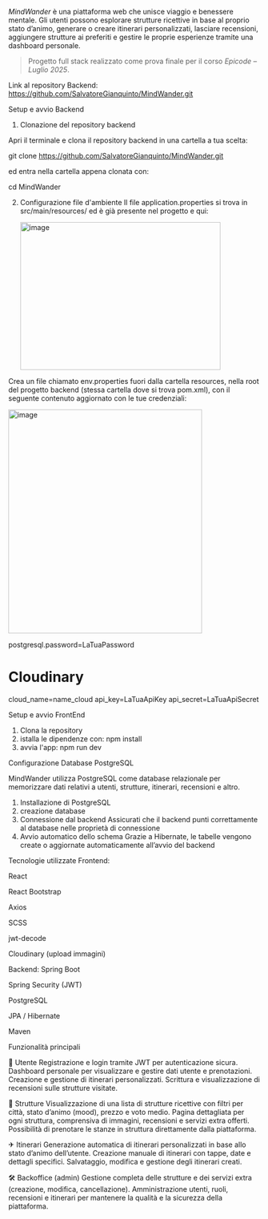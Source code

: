 _MindWander_ è una piattaforma web che unisce viaggio e benessere mentale. Gli utenti possono esplorare strutture ricettive in base al proprio stato d’animo, generare o creare itinerari personalizzati, lasciare recensioni, aggiungere strutture ai preferiti e gestire le proprie esperienze tramite una dashboard personale.

> Progetto full stack realizzato come prova finale per il corso _Epicode – Luglio 2025_.

Link al repository Backend: https://github.com/SalvatoreGianquinto/MindWander.git

Setup e avvio Backend

1. Clonazione del repository backend

Apri il terminale e clona il repository backend in una cartella a tua scelta:

git clone https://github.com/SalvatoreGianquinto/MindWander.git

ed entra nella cartella appena clonata con:

cd MindWander

2. Configurazione file d'ambiente
   Il file application.properties si trova in src/main/resources/ ed è già presente nel progetto e qui:

   <img width="400" height="295" alt="image" src="https://github.com/user-attachments/assets/48ccfae0-cfcb-4d1c-9b1a-d14bd8dcf716" />

Crea un file chiamato env.properties fuori dalla cartella resources, nella root del progetto backend (stessa cartella dove si trova pom.xml), con il seguente contenuto aggiornato con le tue credenziali:

<img width="387" height="447" alt="image" src="https://github.com/user-attachments/assets/83e819e0-ffb5-4ef5-8252-7fa3584a9032" />


postgresql.password=LaTuaPassword

# Cloudinary

cloud_name=name_cloud
api_key=LaTuaApiKey
api_secret=LaTuaApiSecret

Setup e avvio FrontEnd

1. Clona la repository
2. istalla le dipendenze con:
   npm install
3. avvia l'app:
   npm run dev

Configurazione Database PostgreSQL

MindWander utilizza PostgreSQL come database relazionale per memorizzare dati relativi a utenti, strutture, itinerari, recensioni e altro.

1. Installazione di PostgreSQL
2. creazione database
3. Connessione dal backend
   Assicurati che il backend punti correttamente al database nelle proprietà di connessione
4. Avvio automatico dello schema
   Grazie a Hibernate, le tabelle vengono create o aggiornate automaticamente all’avvio del backend

Tecnologie utilizzate
Frontend:

React

React Bootstrap

Axios

SCSS

jwt-decode

Cloudinary (upload immagini)

Backend:
Spring Boot

Spring Security (JWT)

PostgreSQL

JPA / Hibernate

Maven

Funzionalità principali

👤 Utente
Registrazione e login tramite JWT per autenticazione sicura.
Dashboard personale per visualizzare e gestire dati utente e prenotazioni.
Creazione e gestione di itinerari personalizzati.
Scrittura e visualizzazione di recensioni sulle strutture visitate.

🏨 Strutture
Visualizzazione di una lista di strutture ricettive con filtri per città, stato d’animo (mood), prezzo e voto medio.
Pagina dettagliata per ogni struttura, comprensiva di immagini, recensioni e servizi extra offerti.
Possibilità di prenotare le stanze in struttura direttamente dalla piattaforma.

✈ Itinerari
Generazione automatica di itinerari personalizzati in base allo stato d’animo dell’utente.
Creazione manuale di itinerari con tappe, date e dettagli specifici.
Salvataggio, modifica e gestione degli itinerari creati.

🛠 Backoffice (admin)
Gestione completa delle strutture e dei servizi extra (creazione, modifica, cancellazione).
Amministrazione utenti, ruoli, recensioni e itinerari per mantenere la qualità e la sicurezza della piattaforma.
